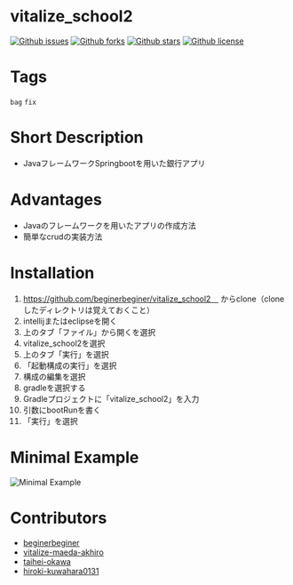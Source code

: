 # vitalize_school2

[![Github issues](https://img.shields.io/github/issues/beginerbeginer/vitalize_school2)](https://github.com/beginerbeginer/vitalize_school2/issues)
[![Github forks](https://img.shields.io/github/forks/beginerbeginer/vitalize_school2)](https://github.com/beginerbeginer/vitalize_school2/network/members)
[![Github stars](https://img.shields.io/github/stars/beginerbeginer/vitalize_school2)](https://github.com/beginerbeginer/vitalize_school2/stargazers)
[![Github license](https://img.shields.io/github/license/beginerbeginer/vitalize_school2)](https://github.com/beginerbeginer/vitalize_school2/)

# Tags
`bag` `fix`

# Short Description
- JavaフレームワークSpringbootを用いた銀行アプリ

# Advantages
- Javaのフレームワークを用いたアプリの作成方法
- 簡単なcrudの実装方法

# Installation
1. https://github.com/beginerbeginer/vitalize_school2　
からclone（cloneしたディレクトリは覚えておくこと）
1. intellijまたはeclipseを開く
1. 上のタブ「ファイル」から開くを選択
1. vitalize_school2を選択
1. 上のタブ「実行」を選択
1. 「起動構成の実行」を選択
1. 構成の編集を選択
1. gradleを選択する
1. Gradleプロジェクトに「vitalize_school2」を入力
1. 引数にbootRunを書く
1. 「実行」を選択

# Minimal Example

![Minimal Example](resources/file-0.png)

# Contributors
- [beginerbeginer](https://github.com/beginerbeginer)
- [vitalize-maeda-akhiro](https://github.com/vitalize-maeda-akhiro)
- [taihei-okawa](https://github.com/taihei-okawa)
- [hiroki-kuwahara0131](https://github.com/hiroki-kuwahara0131)

